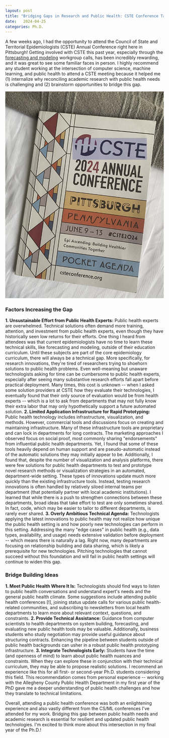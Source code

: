 ```yaml
---
layout: post
title: "Bridging Gaps in Research and Public Health: CSTE Conference Takeaways"
date:   2024-04-25 
categories: Ph.D. 
---
```



A few weeks ago, I had the opportunity to attend the Council of State and Territorial Epidemiologists (CSTE) Annual Conference right here in Pittsburgh! Getting involved with CSTE this past year, especially through the [forecasting and modeling](https://www.cste.org/page/forecasting-workgroup) workgroup calls, has been incredibly rewarding, and it was great to see some familiar faces in person. I highly recommend any student working at the intersection of computer science, machine learning, and public health to attend a CSTE meeting because it helped me (1) internalize why reconciling academic research with public health needs is challenging and (2) brainstorm opportunities to bridge this gap.

![CSTE Book](/assets/CSTE.png) 

### Factors Increasing the Gap
**1. Unsustainable Effort from Public Health Experts:** Public health experts are overwhelmed. Technical solutions often demand more training, attention, and investment from public health experts, even though they have historically seen low returns for their efforts. One thing I heard from attendees was that current epidemiologists have no time to learn these technical skills, like forecasting and modeling, outside of their education curriculum. Until these subjects are part of the core epidemiology curriculum, there will always be a technical gap. More specifically, for research innovations, they're tired of researchers trying to shoehorn solutions to public health problems. Even well-meaning but unaware technologists asking for time can be cumbersome to public health experts, especially after seeing many substantive research efforts fall apart before practical deployment. Many times, this cost is unknown -- when I asked some solution providers at CSTE how they evaluate their technologies, I eventually found that their only source of evaluation would be from health experts -- which is a lot to ask from departments that may not fully know their extra labor that may only hypothetically support a future automated solution. 
**2. Limited Application Infrastructure for Rapid Prototyping:** Public health technology includes infrastructure, visualization, and methods. However, commercial tools and discussions focus on creating and maintaining infrastructure. Many of these infrastructure tools are proprietary and can lock in departments for long contracts. The marketing approaches I observed focus on social proof, most commonly sharing "endorsements" from influential public health departments. Yet, I found that some of these tools heavily depend on human support and are pseudo-automatic instead of the automatic solutions they may initially appear to be.
Additionally, I found that, despite the number of visualization and analysis platforms, there were few solutions for public health departments to test and prototype novel research methods or visualization strategies in an automated, department-wide setting. These types of innovations update much more quickly than the existing infrastructure tools. Instead, testing research innovations is often handled by relatively siloed internal teams per department (that potentially partner with local academic institutions). I learned that while there is a push to strengthen connections between these departments, broad ideas that take effort to test are only sometimes shared. In fact, code, which may be easier to tailor to different departments, is rarely ever shared. 
**3. Overly Ambitious Technical Agenda:** Technologists applying the latest innovations to public health may not realize how unique the public health setting is and how poorly new technologies can perform in this setting. Addressing the many "edge cases" in public health (e.g., data types, availability, and usage) needs extensive validation before deployment -- which means there is naturally a lag. Right now, many departments are focusing on relationship building and data sharing, which is likely a prerequisite for new technologies. Pitching technologies that cannot succeed without this foundation and will fail in public health settings will continue to widen this gap. 
### Bridge Building Ideas
**1. Meet Public Health Where It Is:** Technologists should find ways to listen to public health conversations and understand expert's needs and the general public health climate. Some suggestions include attending public health conferences [!], joining status update calls for various public health-related communities, and subscribing to newsletters from local health departments to learn more about relevant context, questions, and constraints.
**2. Provide Technical Assistance:** Guidance from computer scientists to health departments on system building, forecasting, and evaluating new public health tools may be valuable. Additionally, business students who study negotiation may provide useful guidance about structuring contracts. Enhancing the pipeline between students outside of public health backgrounds can usher in a robust public health prototyping infrastructure. 
**3. Integrate Technologists Early:** Students have the time (and openness of mind) to learn about public health nuances and constraints. When they can explore these in conjunction with their technical curriculum, they may be able to propose realistic solutions. I recommend an experience like this for all first- or second-year Ph.D. students considering this field. This recommendation comes from personal experience -- working with the Allegheny County Public Health Department in my first year of the PhD gave me a deeper understanding of public health challenges and how they translate to technical limitations. 

Overall, attending a public health conference was both an enlightening experience and also vastly different from the CS/ML conferences I've attended for my work. Bridging this gap between public health needs and academic research is essential for resilient and updated public health technologies. I'm excited to think more about this intersection in my final year of the Ph.D.!
